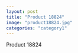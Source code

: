 ```yaml
---
layout: post
title: "Product 18824"
image: "product18824.jpg"
categories: "category1"
---
```

Product 18824
